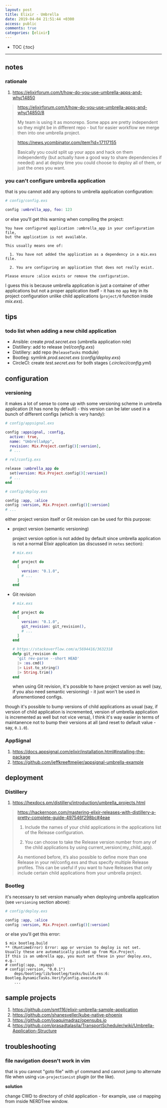 ```yaml
---
layout: post
title: Elixir - Umbrella
date: 2019-04-04 21:51:44 +0300
access: public
comments: true
categories: [elixir]
---
```


<!-- more -->

<!-- prettier-ignore -->
* TOC
{:toc}
<hr>

notes
-----

### rationale

1. <https://elixirforum.com/t/how-do-you-use-umbrella-apps-and-why/14850>

> <https://elixirforum.com/t/how-do-you-use-umbrella-apps-and-why/14850/8>
>
> My team is using it as monorepo. Some apps are pretty independent so they
> might be in different repo - but for easier workflow we merge then into one
> umbrella project.

> <https://news.ycombinator.com/item?id=17117155>
>
> Basically you could split up your apps and hack on them independently (but
> actually have a good way to share dependencies if needed) and at deploy time
> you could choose to deploy all of them, or just the ones you want.

### you can't configure umbrella application

that is you cannot add any options to umbrella application configuration:

```elixir
# config/config.exs

config :umbrella_app, foo: 123
```

or else you'll get this warning when compiling the project:

```
You have configured application :umbrella_app in your configuration file,
but the application is not available.

This usually means one of:

  1. You have not added the application as a dependency in a mix.exs file.

  2. You are configuring an application that does not really exist.

Please ensure :alice exists or remove the configuration.
```

I guess this is because umbrella application is just a container of other
applications but not a proper application itself - it has no `app` key in
its project configuration unlike child applications (`project/0` function
inside _mix.exs_).

tips
----

### todo list when adding a new child application

- Ansible: create _prod.secret.exs_ (umbrella application role)
- Distillery: add to release (_rel/config.exs_)
- Distillery: add repo (`ReleaseTasks` module)
- Bootleg: symlink _prod.secret.exs_ (_config/deploy.exs_)
- CircleCI: create _test.secret.exs_ for both stages (_.circleci/config.yml_)

configuration
-------------

### versioning

it makes a lot of sense to come up with some versioning scheme in umbrella
application (it has none by default) - this version can be later used in a
bunch of different configs (which is very handy):

```elixir
# config/appsignal.exs

config :appsignal, :config,
  active: true,
  name: "UmbrellaApp",
  revision: Mix.Project.config()[:version],
  # ...
```

```elixir
# rel/config.exs

release :umbrella_app do
  set(version: Mix.Project.config()[:version])
  # ...
end
```

```elixir
# config/deploy.exs

config :app, :alice
config :version, Mix.Project.config()[:version]
# ...
```

either project version itself or Git revision can be used for this purpose:

- project version (semantic versioning)

  project version option is not added by default since umbrella application
  is not a normal Elixir application (as discussed in `notes` section):

  ```elixir
  # mix.exs

  def project do
    [
      version: "0.1.0",
      # ...
    ]
  end
  ```

- Git revision

  ```elixir
  # mix.exs

  def project do
    [
      version: "0.1.0",
      git_revision: git_revision(),
      # ...
    ]
  end

  # https://stackoverflow.com/a/5694416/3632318
  defp git_revision do
    'git rev-parse --short HEAD'
    |> :os.cmd()
    |> List.to_string()
    |> String.trim()
  end
  ```

  when using Git revision, it's possible to have project version as well
  (say, if you also need semantic versioning) - it just won't be used in
  aforementioned configs.

though it's possible to bump versions of child applications as usual (say, if
version of child application is incremented, version of umbrella application
is incremented as well but not vice versa), I think it's way easier in terms
of maintanence not to bump their versions at all (and reset to default value -
say, `0.1.0`).

### AppSignal

1. <https://docs.appsignal.com/elixir/installation.html#installing-the-package>
2. <https://github.com/jeffkreeftmeijer/appsignal-umbrella-example>

deployment
----------

### Distillery

1. <https://hexdocs.pm/distillery/introduction/umbrella_projects.html>

> <https://hackernoon.com/mastering-elixir-releases-with-distillery-a-pretty-complete-guide-497546f298bc#4eae>
>
> 1. Include the names of your child applications in the applications list
> of the Release configuration.
>
> 2. You can choose to take the Release version number from any of the child
> applications by using current_version(:my_child_app).
>
> As mentioned before, it’s also possible to define more than one Release in
> your rel/config.exs and thus specify multiple Release profiles. This can be
> useful if you want to have Releases that only include certain child
> applications from your umbrella project.

### Bootleg

it's necessary to set version manually when deploying umbrella application
(see `versioning` section above):

```elixir
# config/deploy.exs

config :app, :alice
config :version, Mix.Project.config()[:version]
```

or else you'll get this error:

```
$ mix bootleg.build
** (RuntimeError) Error: app or version to deploy is not set.
Usually these are automatically picked up from Mix.Project.
If this is an umbrella app, you must set these in your deploy.exs, e.g.:
# config(:app, :myapp)
# config(:version, "0.0.1")
    deps/bootleg/lib/bootleg/tasks/build.exs:6: Bootleg.DynamicTasks.VerifyConfig.execute/0
    ...
```

sample projects
---------------

1. <https://github.com/smt116/elixir-umbrella-sample-application>
2. <https://github.com/shanesveller/kube-native-phoenix>
3. <https://github.com/joaquimadraz/opensubs.io>
4. <https://github.com/prasadtalasila/TransportScheduler/wiki/Umbrella-Application-Structure>

troubleshooting
---------------

### file navigation doesn't work in vim

that is you cannot "goto file" with `gf` command and cannot jump to alternate
file when using `vim-projectionist` plugin (or the like).

**solution**

change CWD to directory of child application - for example, use `cd` mapping
from inside NERDTree window.
